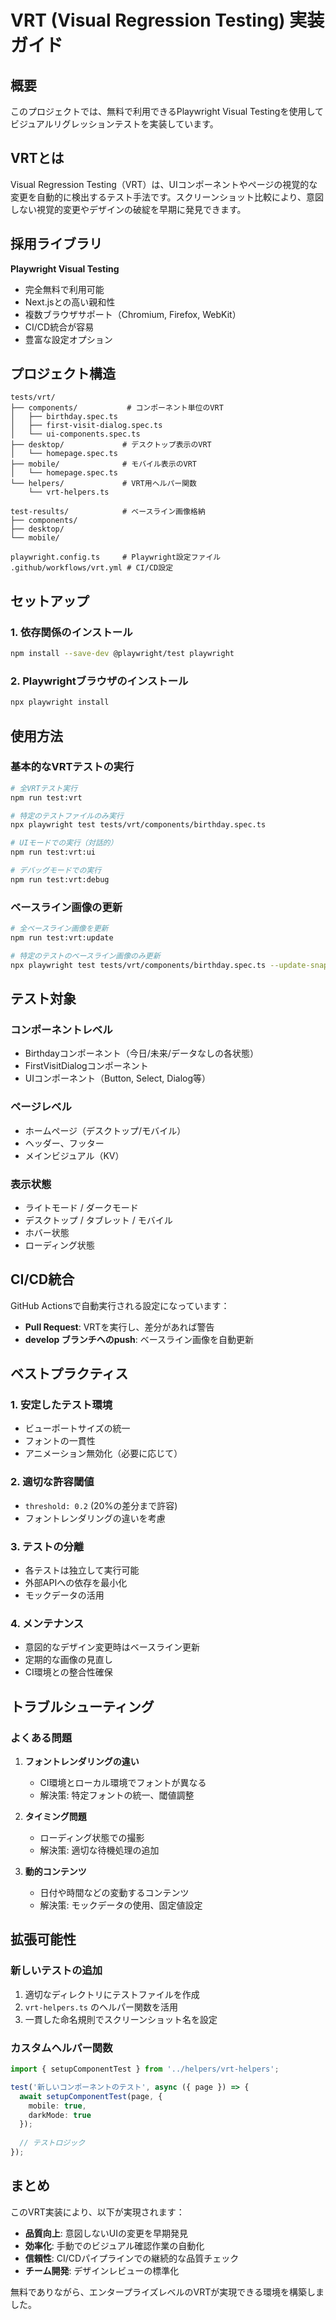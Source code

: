 # VRT (Visual Regression Testing) 実装ガイド

## 概要

このプロジェクトでは、無料で利用できるPlaywright Visual Testingを使用してビジュアルリグレッションテストを実装しています。

## VRTとは

Visual Regression Testing（VRT）は、UIコンポーネントやページの視覚的な変更を自動的に検出するテスト手法です。スクリーンショット比較により、意図しない視覚的変更やデザインの破綻を早期に発見できます。

## 採用ライブラリ

**Playwright Visual Testing**
- 完全無料で利用可能
- Next.jsとの高い親和性
- 複数ブラウザサポート（Chromium, Firefox, WebKit）
- CI/CD統合が容易
- 豊富な設定オプション

## プロジェクト構造

```
tests/vrt/
├── components/           # コンポーネント単位のVRT
│   ├── birthday.spec.ts
│   ├── first-visit-dialog.spec.ts
│   └── ui-components.spec.ts
├── desktop/             # デスクトップ表示のVRT
│   └── homepage.spec.ts
├── mobile/              # モバイル表示のVRT
│   └── homepage.spec.ts
└── helpers/             # VRT用ヘルパー関数
    └── vrt-helpers.ts

test-results/            # ベースライン画像格納
├── components/
├── desktop/
└── mobile/

playwright.config.ts     # Playwright設定ファイル
.github/workflows/vrt.yml # CI/CD設定
```

## セットアップ

### 1. 依存関係のインストール

```bash
npm install --save-dev @playwright/test playwright
```

### 2. Playwrightブラウザのインストール

```bash
npx playwright install
```

## 使用方法

### 基本的なVRTテストの実行

```bash
# 全VRTテスト実行
npm run test:vrt

# 特定のテストファイルのみ実行
npx playwright test tests/vrt/components/birthday.spec.ts

# UIモードでの実行（対話的）
npm run test:vrt:ui

# デバッグモードでの実行
npm run test:vrt:debug
```

### ベースライン画像の更新

```bash
# 全ベースライン画像を更新
npm run test:vrt:update

# 特定のテストのベースライン画像のみ更新
npx playwright test tests/vrt/components/birthday.spec.ts --update-snapshots
```

## テスト対象

### コンポーネントレベル
- Birthdayコンポーネント（今日/未来/データなしの各状態）
- FirstVisitDialogコンポーネント
- UIコンポーネント（Button, Select, Dialog等）

### ページレベル
- ホームページ（デスクトップ/モバイル）
- ヘッダー、フッター
- メインビジュアル（KV）

### 表示状態
- ライトモード / ダークモード
- デスクトップ / タブレット / モバイル
- ホバー状態
- ローディング状態

## CI/CD統合

GitHub Actionsで自動実行される設定になっています：

- **Pull Request**: VRTを実行し、差分があれば警告
- **develop ブランチへのpush**: ベースライン画像を自動更新

## ベストプラクティス

### 1. 安定したテスト環境
- ビューポートサイズの統一
- フォントの一貫性
- アニメーション無効化（必要に応じて）

### 2. 適切な許容閾値
- `threshold: 0.2` (20%の差分まで許容)
- フォントレンダリングの違いを考慮

### 3. テストの分離
- 各テストは独立して実行可能
- 外部APIへの依存を最小化
- モックデータの活用

### 4. メンテナンス
- 意図的なデザイン変更時はベースライン更新
- 定期的な画像の見直し
- CI環境との整合性確保

## トラブルシューティング

### よくある問題

1. **フォントレンダリングの違い**
   - CI環境とローカル環境でフォントが異なる
   - 解決策: 特定フォントの統一、閾値調整

2. **タイミング問題**
   - ローディング状態での撮影
   - 解決策: 適切な待機処理の追加

3. **動的コンテンツ**
   - 日付や時間などの変動するコンテンツ
   - 解決策: モックデータの使用、固定値設定

## 拡張可能性

### 新しいテストの追加

1. 適切なディレクトリにテストファイルを作成
2. `vrt-helpers.ts` のヘルパー関数を活用
3. 一貫した命名規則でスクリーンショット名を設定

### カスタムヘルパー関数

```typescript
import { setupComponentTest } from '../helpers/vrt-helpers';

test('新しいコンポーネントのテスト', async ({ page }) => {
  await setupComponentTest(page, { 
    mobile: true, 
    darkMode: true 
  });
  
  // テストロジック
});
```

## まとめ

このVRT実装により、以下が実現されます：

- **品質向上**: 意図しないUIの変更を早期発見
- **効率化**: 手動でのビジュアル確認作業の自動化
- **信頼性**: CI/CDパイプラインでの継続的な品質チェック
- **チーム開発**: デザインレビューの標準化

無料でありながら、エンタープライズレベルのVRTが実現できる環境を構築しました。